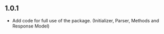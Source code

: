 ## 1.0.1

* Add code for full use of the package. (Initializer, Parser, Methods and Response Model)
